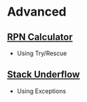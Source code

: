 # Advanced

## [RPN Calculator](https://github.com/AgarwalConsulting/Elixir_Training/tree/master/exercises/exercism/rpn-calculator)

  - Using Try/Rescue

## [Stack Underflow](https://github.com/AgarwalConsulting/Elixir_Training/tree/master/exercises/exercism/stack-underflow)

  - Using Exceptions
